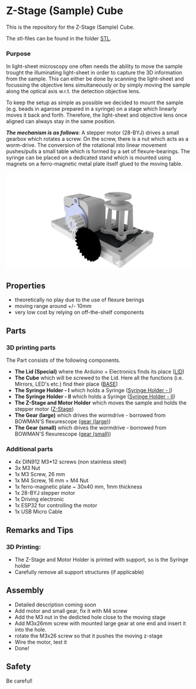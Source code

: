 # Z-Stage (Sample) Cube
This is the repository for the Z-Stage (Sample) Cube. 

The stl-files can be found in the folder [STL](./STL).

### Purpose
In light-sheet microscopy one often needs the ability to move the sample trought the illuminating light-sheet in order to capture the 3D information from the sample. This can either be done by scanning the light-sheet and focussing the objective lens simultaneously or by simply moving the sample along the optical axis w.r.t. the detection objective lens. 

To keep the setup as simple as possible we decided to mount the sample (e.g. beads in agarose prepared in a syringe) on a stage which linearly moves it back and forth. Therefore, the light-sheet and objective lens once aligned can always stay in the same position. 

***The mechanism is as follows***: A stepper motor (28-BYJ) drives a small gearbox which rotates a screw. On the screw, there is a nut which acts as a worm-drive. The conversion of the rotational into linear movement pushes/pulls a small table which is formed by a set of flexure-bearings. The syringe can be placed on a dedicated stand which is mounted using magnets on a ferro-magnetic metal plate itself glued to the moving table. 

![](./IMAGES/Assembly_XY_Translator_Lightsheet.png)

## Properties
* theoretically no play due to the use of flexure berings
* moving range around +/- 10mm
* very low cost by relying on off-the-shelf components 

## Parts

### 3D printing parts 
The Part consists of the following components. 

* **The Lid (Special)** where the Arduino + Electronics finds its place ([LID](./STL/Assembly_XY_Translator_Lightsheet_10_Lid_el_2x_v0_X_translator_1.stl))
* **The Cube** which will be screwed to the Lid. Here all the functions (i.e. Mirrors, LED's etc.) find their place ([BASE](./STL/Assembly_Cube_Mirror_Tilt_10_Cube_v0_2.stl))
* **The Syringe Holder - I** which holds a Syringe ([Syringe Holder - I](./STL/Assembly_XY_Translator_Lightsheet_00_Syringe_holder_lid_8.stl))
* **The Syringe Holder - II** which holds a Syringe ([Syringe Holder - II](./STL/Assembly_XY_Translator_Lightsheet_10_Syringe_holder_7.stl))
* **The Z-Stage and Motor Holder** which moves the sample and holds the stepper motor ([Z-Stage](./STL/Assembly_XY_Translator_Lightsheet_00_X_Translator_Lightsheet_v3_5.stl))
* **The Gear (large)** which drives the wormdrive - borrowed from BOWMAN'S flexurescope ([gear (large)](./STL/Assembly_XY_Translator_Lightsheet_large_gear_4.stl))
* **The Gear (small)** which drives the wormdrive - borrowed from BOWMAN'S flexurescope ([gear (small)](./STL/Assembly_XY_Translator_Lightsheet_large_gear_4.stl))

### Additional parts 
* 4x DIN912 M3*12 screws (non stainless steel)
* 3x M3 Nut 
* 1x M3 Screw, 26 mm
* 1x M4 Screw, 16 mm + M4 Nut
* 1x ferro-magnetic plate ~ 30x40 mm, 1mm thickness
* 1x 28-BYJ stepper motor
* 1x Driving electronic
* 1x ESP32 for controlling the motor
* 1x USB Micro Cable 



## Remarks and Tips 
### 3D Printing:
* The Z-Stage and Motor Holder is printed with support, so is the Syringe holder
* Carefully remove all support structures (if applicable)

## Assembly
* Detailed description coming soon
* Add motor and small gear, fix it with M4 screw
* Add the M3 nut in the dedicted hole close to the moving stage
* Add M3x26mm screw with mounted large gear at one end and insert it into the hole. 
* rotate the M3x26 screw so that it pushes the moving z-stage
* Wire the motor, test it
* Done!


## Safety
Be careful!
